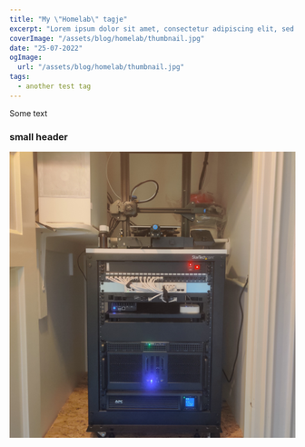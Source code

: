 ```yaml
---
title: "My \"Homelab\" tagje"
excerpt: "Lorem ipsum dolor sit amet, consectetur adipiscing elit, sed do eiusmod tempor incididunt ut labore et dolore magna aliqua. Praesent elementum facilisis leo vel fringilla est ullamcorper eget. At imperdiet dui accumsan sit amet nulla facilities morbi tempus."
coverImage: "/assets/blog/homelab/thumbnail.jpg"
date: "25-07-2022"
ogImage:
  url: "/assets/blog/homelab/thumbnail.jpg"
tags:
  - another test tag
---
```


Some text

### small header

![aaa](/assets/blog/homelab/thumbnail.jpg)